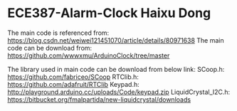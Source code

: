 # ECE387-Alarm-Clock Haixu Dong

The main code is referenced from: https://blog.csdn.net/weiwei121451070/article/details/80971638
The main code can be download from: https://github.com/wwwxmu/ArduinoClock/tree/master

The library used in main code can be download from below link:
SCoop.h: https://github.com/fabriceo/SCoop
RTClib.h: https://github.com/adafruit/RTClib
Keypad.h: http://playground.arduino.cc/uploads/Code/keypad.zip
LiquidCrystal_I2C.h: https://bitbucket.org/fmalpartida/new-liquidcrystal/downloads
